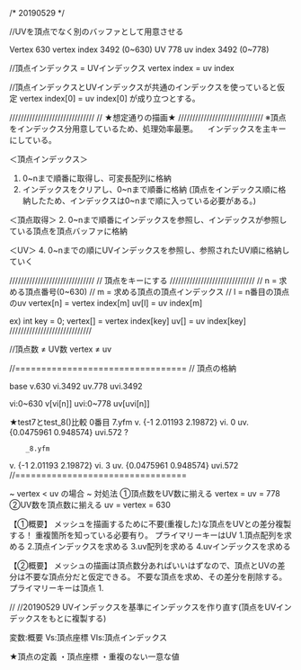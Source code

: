/*
    20190529
*/

//UVを頂点でなく別のバッファとして用意させる

Vertex          630
vertex index    3492 (0~630)
UV              778
uv index        3492 (0~778)

//頂点インデックス = UVインデックス
vertex index = uv index

//頂点インデックスとUVインデックスが共通のインデックスを使っていると仮定
vertex index[0] = uv index[0] が成り立つとする。

//////////////////////////////
//  ★想定通りの描画★
//////////////////////////////
※頂点をインデックス分用意しているため、処理効率最悪。
　インデックスを主キーにしている。

＜頂点インデックス＞
1. 0~nまで順番に取得し、可変長配列に格納
3. インデックスをクリアし、0~nまで順番に格納
(頂点をインデックス順に格納したため、インデックスは0~nまで順に入っている必要がある。)

＜頂点取得＞
2. 0~nまで順番にインデックスを参照し、インデックスが参照している頂点を頂点バッファに格納

＜UV＞
4. 0~nまでの順にUVインデックスを参照し、参照されたUV順に格納していく

//////////////////////////////
//  頂点をキーにする
//////////////////////////////
// n = 求める頂点番号(0~630)
// m = 求める頂点の頂点インデックス
// l = n番目の頂点のuv
vertex[n] = vertex index[m]
uv[l] = uv index[m]

ex)
    int key = 0;
    vertex[] = vertex index[key]
    uv[]     =     uv index[key]
/////////////////////////////

//頂点数 ≠ UV数
vertex ≠ uv

//=================================
//  頂点の格納

base
v.630
vi.3492
uv.778
uvi.3492

vi:0~630    v[vi[n]]
uvi:0~778   uv[uvi[n]]

★test7とtest_8()比較
0番目
        7.yfm
v.  {-1 2.01193 2.19872}
vi. 0
uv. {0.0475961 0.948574}
uvi.572 ?

        _8.yfm
v.  {-1 2.01193 2.19872}
vi. 3
uv. {0.0475961 0.948574}
uvi.572
//=================================

~ vertex < uv の場合 ~
対処法
①頂点数をUV数に揃える vertex = uv = 778
②UV数を頂点数に揃える uv = vertex = 630


【①概要】
メッシュを描画するために不要(重複した)な頂点をUVとの差分複製する！
重複箇所を知っている必要有り。
プライマリーキーはUV
1.頂点配列を求める
2.頂点インデックスを求める
3.uv配列を求める
4.uvインデックスを求める

【②概要】
メッシュの描画は頂点数分あればいいはずなので、頂点とUVの差分は不要な頂点分だと仮定できる。
不要な頂点を求め、その差分を削除する。
プライマリーキーは頂点
1.

//
//20190529
UVインデックスを基準にインデックスを作り直す(頂点をUVインデックスをもとに複製する)

変数:概要
Vs:頂点座標
VIs:頂点インデックス

★頂点の定義
・頂点座標
・重複のない一意な値

